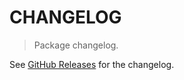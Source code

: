 # CHANGELOG

> Package changelog.

See [GitHub Releases](https://github.com/stdlib-js/assert-has-globalthis-support/releases) for the changelog.